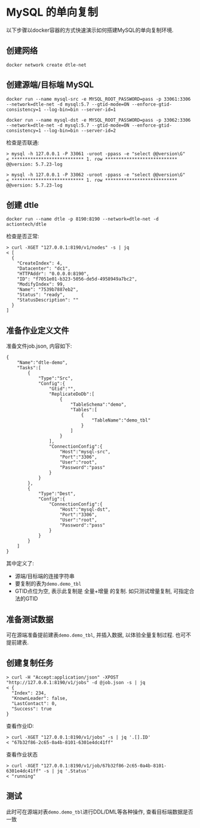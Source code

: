 # MySQL 的单向复制

以下步骤以docker容器的方式快速演示如何搭建MySQL的单向复制环境.

## 创建网络

```
docker network create dtle-net
```

## 创建源端/目标端 MySQL

```
docker run --name mysql-src -e MYSQL_ROOT_PASSWORD=pass -p 33061:3306 --network=dtle-net -d mysql:5.7 --gtid-mode=ON --enforce-gtid-consistency=1 --log-bin=bin --server-id=1

docker run --name mysql-dst -e MYSQL_ROOT_PASSWORD=pass -p 33062:3306 --network=dtle-net -d mysql:5.7 --gtid-mode=ON --enforce-gtid-consistency=1 --log-bin=bin --server-id=2
```

检查是否联通: 

```
> mysql -h 127.0.0.1 -P 33061 -uroot -ppass -e "select @@version\G"
< *************************** 1. row ***************************
@@version: 5.7.23-log

> mysql -h 127.0.0.1 -P 33062 -uroot -ppass -e "select @@version\G"
< *************************** 1. row ***************************
@@version: 5.7.23-log
```

## 创建 dtle

```
docker run --name dtle -p 8190:8190 --network=dtle-net -d actiontech/dtle
```

检查是否正常: 

```
> curl -XGET "127.0.0.1:8190/v1/nodes" -s | jq
< [
  {
    "CreateIndex": 4,
    "Datacenter": "dc1",
    "HTTPAddr": "0.0.0.0:8190",
    "ID": "f7051e01-b323-5056-de5d-4958949a7bc2",
    "ModifyIndex": 99,
    "Name": "7539b7887eb2",
    "Status": "ready",
    "StatusDescription": ""
  }
]
```

## 准备作业定义文件

准备文件job.json, 内容如下: 

```
{
    "Name":"dtle-demo",
    "Tasks":[
        {
            "Type":"Src",
            "Config":{
                "Gtid":"",
                "ReplicateDoDb":[
                    {
                        "TableSchema":"demo",
                        "Tables":[
                            {
                                "TableName":"demo_tbl"
                            }
                        ]
                    }
                ],
                "ConnectionConfig":{
                    "Host":"mysql-src",
                    "Port":"3306",
                    "User":"root",
                    "Password":"pass"
                }
            }
        },
        {
            "Type":"Dest",
            "Config":{
                "ConnectionConfig":{
                    "Host":"mysql-dst",
                    "Port":"3306",
                    "User":"root",
                    "Password":"pass"
                }
            }
        }
    ]
}
```

其中定义了: 
- 源端/目标端的连接字符串
- 要复制的表为`demo.demo_tbl`
- GTID点位为空, 表示此复制是 全量+增量 的复制. 如只测试增量复制, 可指定合法的GTID

## 准备测试数据

可在源端准备提前建表`demo.demo_tbl`, 并插入数据, 以体验全量复制过程. 
也可不提前建表.

## 创建复制任务

```
> curl -H "Accept:application/json" -XPOST "http://127.0.0.1:8190/v1/jobs" -d @job.json -s | jq
< {
  "Index": 234,
  "KnownLeader": false,
  "LastContact": 0,
  "Success": true
}
```

查看作业ID:

```
> curl -XGET "127.0.0.1:8190/v1/jobs" -s | jq '.[].ID'
< "67b32f86-2c65-0a4b-8101-6301e4dc41ff"
```

查看作业状态

```
> curl -XGET "127.0.0.1:8190/v1/job/67b32f86-2c65-0a4b-8101-6301e4dc41ff" -s | jq '.Status'
< "running"
```

## 测试

此时可在源端对表`demo.demo_tbl`进行DDL/DML等各种操作, 查看目标端数据是否一致